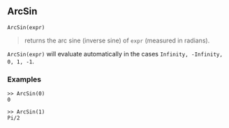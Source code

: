 ## ArcSin

```
ArcSin(expr)
```

> returns the arc sine (inverse sine) of `expr` (measured in radians).
 
`ArcSin(expr)` will evaluate automatically in the cases `Infinity, -Infinity, 0, 1, -1`.

### Examples
```
>> ArcSin(0)
0
 
>> ArcSin(1)
Pi/2
```
  